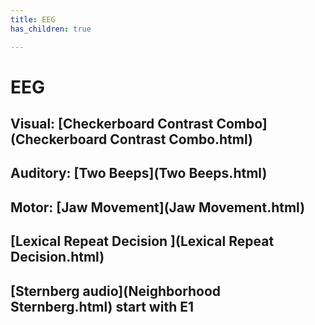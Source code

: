 ```yaml
---
title: EEG
has_children: true

---
```

# EEG

## Visual: [Checkerboard Contrast Combo](Checkerboard Contrast Combo.html) 

## Auditory: [Two Beeps](Two Beeps.html) 

## Motor: [Jaw Movement](Jaw Movement.html) 

## [Lexical Repeat Decision ](Lexical Repeat Decision.html)

## [Sternberg audio](Neighborhood Sternberg.html) start with E1